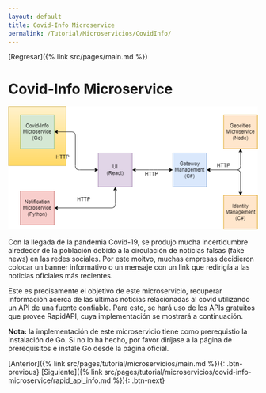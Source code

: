 ```yaml
---
layout: default
title: Covid-Info Microservice
permalink: /Tutorial/Microservicios/CovidInfo/
---
```

[Regresar]({% link src/pages/main.md %})

# Covid-Info Microservice

![Covid-Info Microservice](/src/images/enfasis_go.png)

Con la llegada de la pandemia Covid-19, se produjo mucha incertidumbre alrededor de la población debido a la circulación de noticias falsas (fake news) en las redes sociales. Por este moitvo, muchas empresas decidieron colocar un banner informativo o un mensaje con un link que redirigía a las noticias oficiales más recientes.

Este es precisamente el objetivo de este microservicio, recuperar información acerca de las últimas noticias relacionadas al covid utilizando un API de una fuente confiable. Para esto, se hará uso de los APIs gratuitos que provee RapidAPI, cuya implementación se mostrará a continuación.

**Nota:** la implementación de este microservicio tiene como prerequistio la instalación de Go. Si no lo ha hecho, por favor diríjase a la página de prerequisitos e instale Go desde la página oficial.



[Anterior]({% link src/pages/tutorial/microservicios/main.md %}){: .btn-previous} [Siguiente]({% link src/pages/tutorial/microservicios/covid-info-microservice/rapid_api_info.md %}){: .btn-next}


